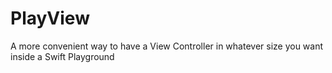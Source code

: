 # PlayView
A more convenient way to have a View Controller in whatever size you want inside a Swift Playground
